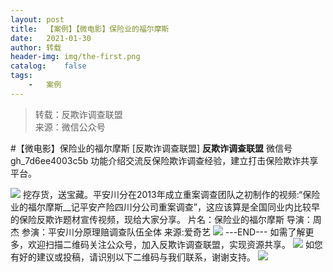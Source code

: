 ```yaml
---
layout:	post
title:	【案例】【微电影】保险业的福尔摩斯
date:	2021-01-30
author:	转载
header-img:	img/the-first.png
catalog:	false
tags:
	-	案例
---
```


<blockquote><p>转载：反欺诈调查联盟<br>
来源：微信公众号</p></blockquote>

#【微电影】保险业的福尔摩斯
[反欺诈调查联盟]
**反欺诈调查联盟**
微信号gh_7d6ee4003c5b
功能介绍交流反保险欺诈调查经验，建立打击保险欺诈共享平台。

![]({{site.baseurl}}/postimg/L6usUGPiatBSs5Yxdp5NU9dpdqWanE7Mq7XpTo0mwlia1gia9NNFGTRYKdpVvrK2KgpAPictg52F8U9sicXI1jQ1dzA.jpeg)
挖存货，送宝藏。平安川分在2013年成立重案调查团队之初制作的视频:“保险业的福尔摩斯__记平安产险四川分公司重案调查”，这应该算是全国同业内比较早的保险反欺诈题材宣传视频，现给大家分享。
片名：保险业的福尔摩斯
导演：周杰
参演：平安川分原理赔调查队伍全体
来源:爱奇艺
![]({{site.baseurl}}/postimg/L6usUGPiatBSs5Yxdp5NU9dpdqWanE7MqpKmUcQkTdk2XjS679hZQkmw7iaRgb95AzaTNUxmj1osV4icNDv9KK16Q.png)
\---END---
如需了解更多，欢迎扫描二维码关注公众号，加入反欺诈调查联盟，实现资源共享。
![]({{site.baseurl}}/postimg/L6usUGPiatBSs5Yxdp5NU9dpdqWanE7MqCqBlT3XLvPJX3Gf5uyzzsibZ3VPBdLY8ianrrF0435iblVibnnsnhQtsrA.png)
如您有好的建议或投稿，请识别以下二维码与我们联系，谢谢支持。
![]({{site.baseurl}}/postimg/L6usUGPiatBSs5Yxdp5NU9dpdqWanE7MqYb9n6jCLpxmhRibvYPhBANA3vIEcXaJUFdicjQialft2McicOcAlMC1W0g.png)
